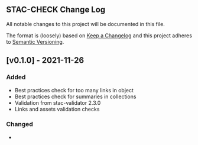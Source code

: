 ## STAC-CHECK Change Log

All notable changes to this project will be documented in this file.

The format is (loosely) based on [Keep a Changelog](http://keepachangelog.com/) and this project adheres to [Semantic Versioning](http://semver.org/).

## [v0.1.0] - 2021-11-26
### Added

- Best practices check for too many links in object
- Best practices check for summaries in collections
- Validation from stac-validator 2.3.0  
- Links and assets validation checks  

### Changed

- 